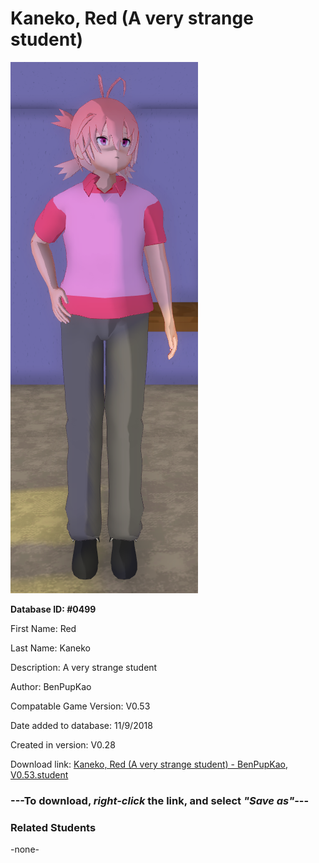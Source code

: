 # Kaneko, Red (A very strange student)

<img src="../../Files/Images/Kaneko, Red (A very strange student).png" title="Kaneko, Red (A very strange student) - BenPupKao, V0.53">

**Database ID: #0499**

First Name: Red

Last Name: Kaneko

Description: A very strange student

Author: BenPupKao

Compatable Game Version: V0.53

Date added to database: 11/9/2018

Created in version: V0.28

Download link: <a href="https://raw.githubusercontent.com/Arbiter1223/Daigaku-Gurashi-Custom-Students/master/Files/Student%20Files/Kaneko%2C%20Red%20(A%20very%20strange%20student)%20-%20BenPupKao%2C%20V0.53.student">Kaneko, Red (A very strange student) - BenPupKao, V0.53.student</a>

### ---**To download, _right-click_ the link, and select _"Save as"_**---

### Related Students

-none-
